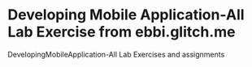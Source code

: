 # Developing Mobile Application-All Lab Exercise from ebbi.glitch.me
DevelopingMobileApplication-All Lab Exercises and assignments 
